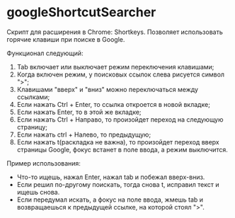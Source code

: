 # googleShortcutSearcher
Скрипт для расширения в Chrome: Shortkeys. Позволяет использовать горячие клавиши при поиске в Google.

Функционал следующий:
1) Tab включает или выключает режим переключения клавишами;
2) Когда включен режим, у поисковых ссылок слева рисуется символ ">";
3) Клавишами "вверх" и "вниз" можно переключаться между ссылками;
4) Если нажать Ctrl + Enter, то ссылка откроется в новой вкладке;
5) Если нажать Enter, то в этой же вкладке;
6) Если нажать Сtrl + Направо, то произойдет переход на следующую страницу;
7) Если нажать ctrl + Налево, то предыдущую;
8) Если нажать t(раскладка не важна), то произойдет переход вверх страницы Google, фокус встанет в поле ввода, а режим выключится.

Пример использования:
* Что-то ищешь, нажал Enter, нажал tab и побежал вверх-вниз.
* Если решил по-другому поискать, тогда снова t, исправил текст и ищешь снова.
* Если передумал искать, а фокус на поле ввода, жмешь tab и возвращаешься к предыдущей ссылке, на которой стоял ">".
